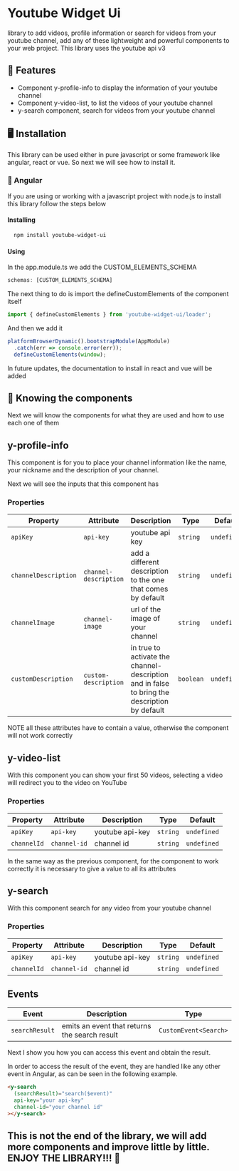 
# Youtube Widget Ui

library to add videos, profile information or search for videos from your youtube channel, add any of these lightweight and powerful components to your web project. This library uses the youtube api v3


## 🚀 Features

- Component y-profile-info to display the information of your youtube channel
- Component y-video-list, to list the videos of your youtube channel
- y-search component, search for videos from your youtube channel


## 🖥️ Installation

This library can be used either in pure javascript or some framework like angular, react or vue. So next we will see how to install it.

### 🔴 Angular
If you are using or working with a javascript project with node.js to install this library follow the steps below

#### Installing

```bash
  npm install youtube-widget-ui
```

#### Using
In the app.module.ts we add the CUSTOM_ELEMENTS_SCHEMA
```javascript
schemas: [CUSTOM_ELEMENTS_SCHEMA]
```

The next thing to do is import the
defineCustomElements of the component itself
```javascript
import { defineCustomElements } from 'youtube-widget-ui/loader';
```

And then we add it
```javascript
platformBrowserDynamic().bootstrapModule(AppModule)
  .catch(err => console.error(err));
  defineCustomElements(window);
```

In future updates, the documentation to install in react and vue will be added


## 🧱 Knowing the components
Next we will know the components for what they are used and how to use each one of them

## y-profile-info
This component is for you to place your channel information like the name, your nickname and the description of your channel.

Next we will see the inputs that this component has

### Properties

| Property             | Attribute             | Description | Type      | Default     |
| -------------------- | --------------------- | ----------- | --------- | ----------- |
| `apiKey`             | `api-key`             |      youtube api key       | `string`  | `undefined` |
| `channelDescription` | `channel-description` |       add a different description to the one that comes by default      | `string`  | `undefined` |
| `channelImage`       | `channel-image`       |      url of the image of your channel       | `string`  | `undefined` |
| `customDescription`  | `custom-description`  |    in true to activate the channel-description and in false to bring the description by default         | `boolean` | `undefined` |

NOTE all these attributes have to contain a value, otherwise the component will not work correctly


## y-video-list
With this component you can show your first 50 videos, selecting a video will redirect you to the video on YouTube

### Properties

| Property    | Attribute    | Description | Type     | Default     |
| ----------- | ------------ | ----------- | -------- | ----------- |
| `apiKey`    | `api-key`    | youtube api-key            | `string` | `undefined` |
| `channelId` | `channel-id` | channel id     | `string` | `undefined` |

In the same way as the previous component, for the component to work correctly it is necessary to give a value to all its attributes


## y-search
With this component search for any video from your youtube channel


### Properties

| Property    | Attribute    | Description | Type     | Default     |
| ----------- | ------------ | ----------- | -------- | ----------- |
| `apiKey`    | `api-key`    |    youtube api-key         | `string` | `undefined` |
| `channelId` | `channel-id` |     channel id        | `string` | `undefined` |


## Events

| Event          | Description | Type                  |
| -------------- | ----------- | --------------------- |
| `searchResult` |       emits an event that returns the search result      | `CustomEvent<Search>` |


Next I show you how you can access this event and obtain the result.

In order to access the result of the event, they are handled like any other event in Angular, as can be seen in the following example.
```html
<y-search
  (searchResult)="search($event)"
  api-key="your api-key"
  channel-id="your channel id"
></y-search>

```


## This is not the end of the library, we will add more components and improve little by little. ENJOY THE LIBRARY!!! 🥳
